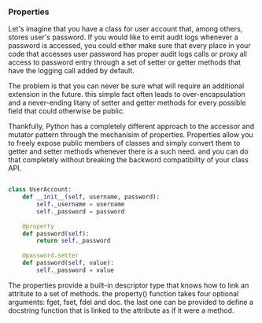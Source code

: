### Properties

Let's imagine that you have a class for user account that, among others, stores 
user's password. If you would like to emit audit logs whenever a password is 
accessed, you could either make sure that every place in your code that accesses 
user password has proper audit logs calls or proxy all access to password entry 
through a set of setter or getter methods that have the logging call added by default. 

The problem is that you can never be sure what will require an additional extension
in the future.  this simple fact often leads to over-encapsulation and a 
never-ending litany of setter and getter methods for every possible field 
that could otherwise be public.  

Thankfully, Python has a completely different approach to the accessor and mutator
pattern through the mechanisim of properties. Properties allow you to freely expose
public members of classes and simply convert them to getter and setter methods
whenever there is a such need.  and you can do that completely without breaking 
the backword compatibility of your class API.

```python

class UserAccount:
    def __init__(self, username, password):
        self._username = username
        self._password = password
    
    @property
    def password(self):
        return self._password
    
    @password.setter
    def password(self, value):
        self._password = value
```

The properties provide a built-in descriptor type that knows how to link an attritute 
to a set of methods. 
the property() function takes four optional arguments: 
fget, fset, fdel and doc.  the last one can be provided to define a docstring
function that is linked to the attribute as if it were a method.  


